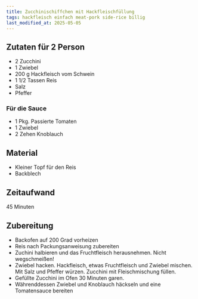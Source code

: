 ```yaml
---
title: Zucchinischiffchen mit Hackfleischfüllung
tags: hackfleisch einfach meat-pork side-rice billig
last_modified_at: 2025-05-05
---
```

## Zutaten für 2 Person
* 2 Zucchini
* 1 Zwiebel
* 200 g Hackfleisch vom Schwein
* 1 1/2 Tassen Reis
* Salz
* Pfeffer

### Für die Sauce
* 1 Pkg. Passierte Tomaten
* 1 Zwiebel
* 2 Zehen Knoblauch

## Material
* Kleiner Topf für den Reis
* Backblech

## Zeitaufwand
45 Minuten

## Zubereitung
* Backofen auf 200 Grad vorheizen
* Reis nach Packungsanweisung zubereiten
* Zuchini halbieren und das Fruchtfleisch herausnehmen. Nicht
  wegschmeißen!
* Zwiebel hacken. Hackfleisch, etwas Fruchtfleisch und Zwiebel mischen.
  Mit Salz und Pfeffer würzen. Zucchini mit Fleischmischung füllen.
* Gefüllte Zucchini im Ofen 30 Minuten garen.
* Währenddessen Zwiebel und Knoblauch häckseln und eine Tomatensauce bereiten
